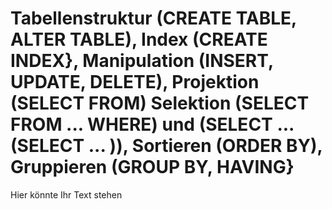 # Tabellenstruktur (CREATE TABLE, ALTER TABLE), Index (CREATE INDEX}, Manipulation (INSERT, UPDATE, DELETE), Projektion (SELECT FROM) Selektion (SELECT FROM ... WHERE) und (SELECT ... (SELECT ... )), Sortieren (ORDER BY), Gruppieren (GROUP BY, HAVING}

Hier könnte Ihr Text stehen